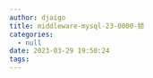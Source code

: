 ```yaml
---
author: djaigo
title: middleware-mysql-23-0000-锁
categories:
  - null
date: 2023-03-29 19:50:24
tags:
---
```

